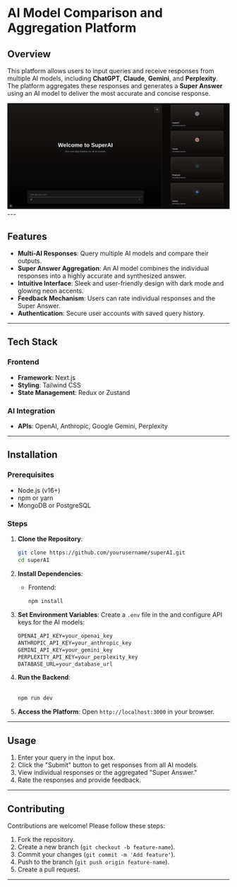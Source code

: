# AI Model Comparison and Aggregation Platform

## Overview
This platform allows users to input queries and receive responses from multiple AI models, including **ChatGPT**, **Claude**, **Gemini**, and **Perplexity**. The platform aggregates these responses and generates a **Super Answer** using an AI model to deliver the most accurate and concise response.

<img src='/basic.png'>
---

## Features

- **Multi-AI Responses**: Query multiple AI models and compare their outputs.
- **Super Answer Aggregation**: An AI model combines the individual responses into a highly accurate and synthesized answer.
- **Intuitive Interface**: Sleek and user-friendly design with dark mode and glowing neon accents.
- **Feedback Mechanism**: Users can rate individual responses and the Super Answer.
- **Authentication**: Secure user accounts with saved query history.

---

## Tech Stack

### Frontend
- **Framework**: Next.js
- **Styling**: Tailwind CSS
- **State Management**: Redux or Zustand


### AI Integration
- **APIs**: OpenAI, Anthropic, Google Gemini, Perplexity


---

## Installation

### Prerequisites
- Node.js (v16+)
- npm or yarn
- MongoDB or PostgreSQL

### Steps

1. **Clone the Repository**:
   ```bash
   git clone https://github.com/yourusername/superAI.git
   cd superAI
   ```

2. **Install Dependencies**:
   - Frontend:
     ```bash
     npm install
     ```

3. **Set Environment Variables**:
   Create a `.env` file in the  and configure API keys for the AI models:
   ```env
   OPENAI_API_KEY=your_openai_key
   ANTHROPIC_API_KEY=your_anthropic_key
   GEMINI_API_KEY=your_gemini_key
   PERPLEXITY_API_KEY=your_perplexity_key
   DATABASE_URL=your_database_url
   ```

4. **Run the Backend**:
   ```bash
   
   npm run dev
   ```
  

5. **Access the Platform**:
   Open `http://localhost:3000` in your browser.

---

## Usage
1. Enter your query in the input box.
2. Click the "Submit" button to get responses from all AI models.
3. View individual responses or the aggregated "Super Answer."
4. Rate the responses and provide feedback.

---


## Contributing
Contributions are welcome! Please follow these steps:
1. Fork the repository.
2. Create a new branch (`git checkout -b feature-name`).
3. Commit your changes (`git commit -m 'Add feature'`).
4. Push to the branch (`git push origin feature-name`).
5. Create a pull request.

---


